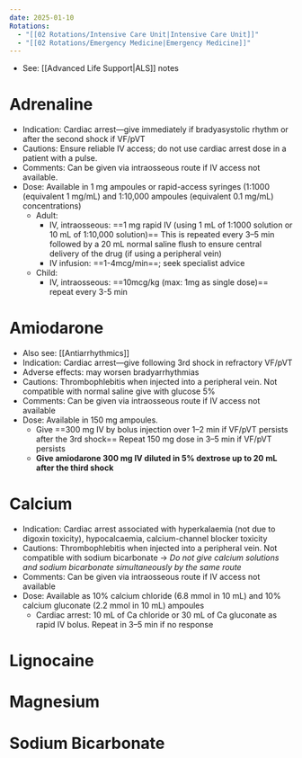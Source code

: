 ```yaml
---
date: 2025-01-10
Rotations:
  - "[[02 Rotations/Intensive Care Unit|Intensive Care Unit]]"
  - "[[02 Rotations/Emergency Medicine|Emergency Medicine]]"
---
```

- See: [[Advanced Life Support|ALS]] notes
# Adrenaline
- Indication: Cardiac arrest—give immediately if bradyasystolic rhythm or after the second shock if VF/pVT
- Cautions: Ensure reliable IV access; do not use cardiac arrest dose in a patient with a pulse.
- Comments: Can be given via intraosseous route if IV access not available.
- Dose: Available in 1 mg ampoules or rapid-access syringes (1:1000 (equivalent 1 mg/mL) and 1:10,000 ampoules (equivalent 0.1 mg/mL) concentrations)
	- Adult: 
		- IV, intraosseous: ==1 mg rapid IV (using 1 mL of 1:1000 solution or 10 mL of 1:10,000 solution)== This is repeated every 3–5 min followed by a 20 mL normal saline flush to ensure central delivery of the drug (if using a peripheral vein)
		- IV infusion: ==1-4mcg/min==; seek specialist advice
	- Child:
		- IV, intraosseous: ==10mcg/kg (max: 1mg as single dose)== repeat every 3-5 min
# Amiodarone
- Also see: [[Antiarrhythmics]]
- Indication: Cardiac arrest—give following 3rd shock in refractory VF/pVT
- Adverse effects: may worsen bradyarrhythmias
- Cautions: Thrombophlebitis when injected into a peripheral vein. Not compatible with normal saline give with glucose 5%
- Comments: Can be given via intraosseous route if IV access not available
- Dose: Available in 150 mg ampoules. 
	- Give ==300 mg IV by bolus injection over 1–2 min if VF/pVT persists after the 3rd shock== Repeat 150 mg dose in 3–5 min if VF/pVT persists
	- **Give amiodarone 300 mg IV diluted in 5% dextrose up to 20 mL after the third shock**
# Calcium
- Indication: Cardiac arrest associated with hyperkalaemia (not due to digoxin toxicity), hypocalcaemia, calcium-channel blocker toxicity
- Cautions: Thrombophlebitis when injected into a peripheral vein. Not compatible with sodium bicarbonate → *Do not give calcium solutions and sodium bicarbonate simultaneously by the same route*
- Comments: Can be given via intraosseous route if IV access not available
- Dose: Available as 10% calcium chloride (6.8 mmol in 10 mL) and 10% calcium gluconate (2.2 mmol in 10 mL) ampoules
	- Cardiac arrest: 10 mL of Ca chloride or 30 mL of Ca gluconate as rapid IV bolus. Repeat in 3–5 min if no response
# Lignocaine
# Magnesium
# Sodium Bicarbonate